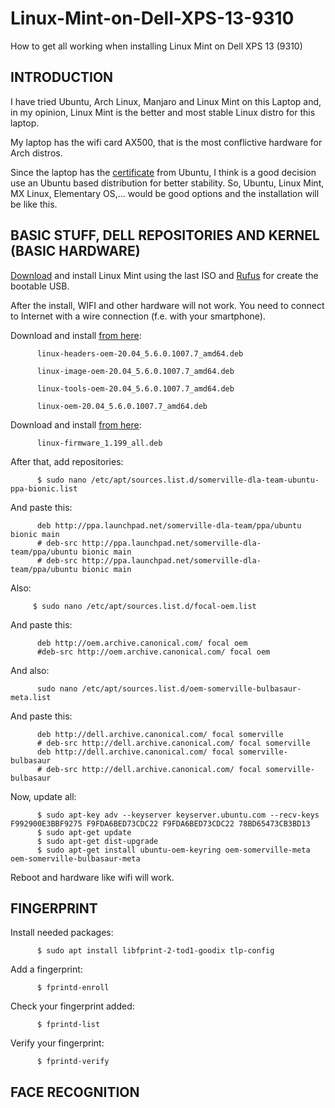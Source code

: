 # Linux-Mint-on-Dell-XPS-13-9310
How to get all working when installing Linux Mint on Dell XPS 13 (9310)

## INTRODUCTION

I have tried Ubuntu, Arch Linux, Manjaro and Linux Mint on this Laptop and, in my opinion, Linux Mint is the better and most stable Linux distro for this laptop.

My laptop has the wifi card AX500, that is the most conflictive hardware for Arch distros. 

Since the laptop has the [certificate](https://ubuntu.com/certified/202007-28063) from Ubuntu, I think is a good decision use an Ubuntu based distribution for better stability. So, Ubuntu, Linux Mint, MX Linux, Elementary OS,... would be good options and the installation will be like this. 

## BASIC STUFF, DELL REPOSITORIES AND KERNEL (BASIC HARDWARE)

[Download](https://linuxmint.com) and install Linux Mint using the last ISO and [Rufus](https://rufus.ie/en/) for create the bootable USB.

After the install, WIFI and other hardware will not work. You need to connect to Internet with a wire connection (f.e. with your smartphone).

Download and install [from here](http://archive.ubuntu.com/ubuntu/pool/main/l/linux-meta-oem-5.6):

          linux-headers-oem-20.04_5.6.0.1007.7_amd64.deb
          
          linux-image-oem-20.04_5.6.0.1007.7_amd64.deb
          
          linux-tools-oem-20.04_5.6.0.1007.7_amd64.deb
          
          linux-oem-20.04_5.6.0.1007.7_amd64.deb

Download and install [from here](http://archive.ubuntu.com/ubuntu/pool/main/l/linux-firmware/):

          linux-firmware_1.199_all.deb
          
After that, add repositories:

          $ sudo nano /etc/apt/sources.list.d/somerville-dla-team-ubuntu-ppa-bionic.list
      
And paste this:

          deb http://ppa.launchpad.net/somerville-dla-team/ppa/ubuntu bionic main
          # deb-src http://ppa.launchpad.net/somerville-dla-team/ppa/ubuntu bionic main
          # deb-src http://ppa.launchpad.net/somerville-dla-team/ppa/ubuntu bionic main
         
Also:
               
         $ sudo nano /etc/apt/sources.list.d/focal-oem.list
           
And paste this:

          deb http://oem.archive.canonical.com/ focal oem
          #deb-src http://oem.archive.canonical.com/ focal oem
          
And also:

          sudo nano /etc/apt/sources.list.d/oem-somerville-bulbasaur-meta.list
          
And paste this:

          deb http://dell.archive.canonical.com/ focal somerville
          # deb-src http://dell.archive.canonical.com/ focal somerville
          deb http://dell.archive.canonical.com/ focal somerville-bulbasaur
          # deb-src http://dell.archive.canonical.com/ focal somerville-bulbasaur
         
Now, update all:

          $ sudo apt-key adv --keyserver keyserver.ubuntu.com --recv-keys F992900E3BBF9275 F9FDA6BED73CDC22 F9FDA6BED73CDC22 78BD65473CB3BD13
          $ sudo apt-get update
          $ sudo apt-get dist-upgrade
          $ sudo apt-get install ubuntu-oem-keyring oem-somerville-meta oem-somerville-bulbasaur-meta
          
Reboot and hardware like wifi will work.

## FINGERPRINT

Install needed packages:

          $ sudo apt install libfprint-2-tod1-goodix tlp-config
 
Add a fingerprint:
 
          $ fprintd-enroll
          
Check your fingerprint added:
 
          $ fprintd-list
      
Verify your fingerprint:
 
          $ fprintd-verify
          
## FACE RECOGNITION

